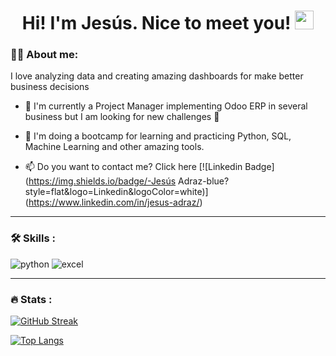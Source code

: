  <div id="header" align="center">

<h1>
  Hi! I'm Jesús. Nice to meet you! 
  <img src="https://media.giphy.com/media/hvRJCLFzcasrR4ia7z/giphy.gif" width="30px"/>
</h1>

</div>

<div id="header" align="left">

### :man_technologist: About me:
  
I love analyzing data and creating amazing dashboards for make better business decisions  
   
* 🔭 I'm currently a Project Manager implementing Odoo ERP in several business but I am looking for new challenges :muscle:  

* 🌱 I'm doing a bootcamp for learning and practicing Python, SQL, Machine Learning and other amazing tools. 

* 📫 Do you want to contact me? Click here [![Linkedin Badge](https://img.shields.io/badge/-Jesús Adraz-blue?style=flat&logo=Linkedin&logoColor=white)]  (https://www.linkedin.com/in/jesus-adraz/)
 
---
  
### :hammer_and_wrench: Skills :

<div id="header" align="left">
    <img src="https://img.shields.io/badge/Python-3776AB?style=for-the-badge&logo=python&logoColor=white" alt="python"/>
  </a>
 <img src="https://img.shields.io/badge/Microsoft_Excel-217346?style=for-the-badge&logo=microsoft-excel&logoColor=white" alt="excel"/>
  </a>
  
</div>

---

 ### :fire: Stats :

[![GitHub Streak](http://github-readme-streak-stats.herokuapp.com?user=JAdraz&theme=dark&background=000000)](https://git.io/streak-stats)

[![Top Langs](https://github-readme-stats.vercel.app/api/top-langs/?username=JAdraz&layout=compact&theme=vision-friendly-dark)](https://github.com/anuraghazra/github-readme-stats)

<!---
JAdraz/JAdraz is a ✨ special ✨ repository because its `README.md` (this file) appears on your GitHub profile.
You can click the Preview link to take a look at your changes.
--->
